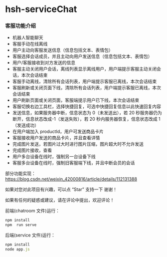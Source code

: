 # hsh-serviceChat

### 客服功能介绍

- 机器人智能聊天
- 客服手动在线离线
- 用户主动向客服发送信息（信息包括文本、表情包）
- 客服选择会话成员，并且主动向用户发送信息（信息包括文本、表情包）
- 用户/客服接收到对方发送的信息
- 客服主动关闭用户会话，离线列表显示离线用户，用户端提示客服主动关闭会话，本次会话结束
- 客服手动离线，清除所有会话列表，用户端提示客服已离线，本次会话结束
- 客服刷新或关闭页面下线，清除所有会话列表，用户端提示客服已离线，本次会话结束
- 用户刷新页面或关闭页面，客服端提示用户已下线，本次会话结束
- 客服切换右边工具栏，选择快捷回复，可选中快捷回复信息以此快速回复内容
- 发送信息，如果服务器中断，信息状态为 0（未发送出），若 20 秒服务器仍为断开，信息状态改成-1（发送失败），若 20 秒内服务器恢复，信息状态改成 1（发送成功）
- 在用户端加入 productId，用户可发送商品卡片
- 客服接收用户发送的商品卡片，并且查看详情
- 完成图片发送，若图片过大时进行图片压缩，图片超大时不允许发送
- 完成图片接收，查看
- 用户多台设备在线时，强制另一台设备下线
- 客服多台设备在线时，强制旧客服端下线，并且中断会员的会话

部分功能实现：https://blog.csdn.net/weixin_42000816/article/details/112131388

如果对您对此项目有兴趣，可以点 “Star” 支持一下 谢谢！

如果有任何的疑惑或建议，请在评论中提出，欢迎评论！

前端(chatroom 文件)运行：

```javascript
npm install
npm  run serve
```

后端(service 文件)运行：

```javascript
npm install
node app.js
```
